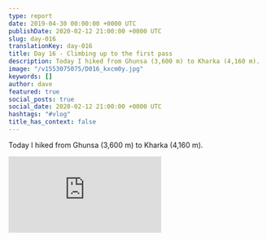 ```yaml
---
type: report
date: 2019-04-30 00:00:00 +0000 UTC
publishDate: 2020-02-12 21:00:00 +0000 UTC
slug: day-016
translationKey: day-016
title: Day 16 - Climbing up to the first pass
description: Today I hiked from Ghunsa (3,600 m) to Kharka (4,160 m).
image: "/v1553075075/D016_kxcm0y.jpg"
keywords: []
author: dave
featured: true
social_posts: true
social_date: 2020-02-12 21:00:00 +0000 UTC
hashtags: "#vlog"
title_has_context: false
---
```


Today I hiked from Ghunsa (3,600 m) to Kharka (4,160 m).

<iframe src="https://www.youtube.com/embed/3FMRlDxrMs8" frameborder="0" allow="accelerometer; autoplay; encrypted-media; gyroscope; picture-in-picture" allowfullscreen></iframe>

